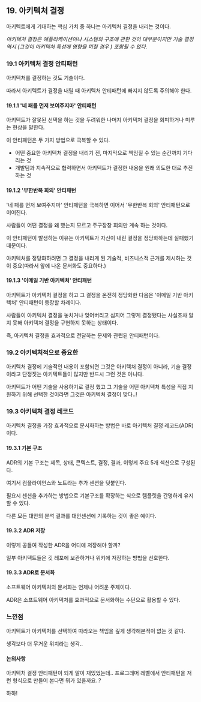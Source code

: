 ## 19. 아키텍처 결정

아키텍트에게 기대하는 핵심 가치 중 하나는 아키텍처 결정을 내리는 것이다.

*아키텍처 결정은 애플리케이션이나 시스템의 구조에 관한 것이 대부분이지만 기술 결정 역시 (그것이 아키텍처 특성에 영향을 미칠 경우 ) 포함될 수 있다.*

### 19.1 아키텍처 결정 안티패턴

아키텍처를 결정하는 것도 기술이다.

따라서 아키텍트가 결정을 내릴 때 아키텍처 안티패턴에 빠지지 않도록 주의해야 한다.

#### 19.1.1 '네 패를 먼저 보여주지마' 안티패턴

아키텍트가 잘못된 선택을 하는 것을 두려워한 나머지 아키텍처 결정을 회피하거나 미루는 현상을 말한다.

이 안티패턴은 두 가지 방법으로 극복할 수 있다.

- 어떤 중요한 아키텍처 결정을 내리기 전, 마지막으로 책임질 수 있는 순간까지 기다리는 것
- 개발팀과 지속적으로 협력하면서 아키텍트가 결정한 내용을 원래 의도한 대로 추진하는 것

#### 19.1.2 '무한반복 회의' 안티패턴

'네 패를 먼저 보여주지마' 안티패턴을 극복하면 이어서 '무한반복 회의' 안티패턴으로 이어진다.

사람들이 어떤 결정을 왜 했는지 모르고 주구장창 회의만 계속 하는 것이다.

이 안티패턴이 발생하는 이유는 아키텍트가 자신이 내린 결정을 정당화하는데 실패했기 때문이다.

아키텍처를 정당화하려면 그 결정을 내리게 된 기술적, 비즈니스적 근거를 제시하는 것이 중요(따라서 앞에 나온 문서화도 중요하다.)

#### 19.1.3 '이메일 기반 아키텍처' 안티패턴

아키텍트가 아키텍처 결정을 하고 그 결정을 온전히 정당화한 다음은 '이메일 기반 아키텍처' 안티패턴이 등장할 차례이다.

사람들이 아키텍처 결정을 놓치거나 잊어버리고 심지어 그렇게 결정됐다는 사실조차 알지 못해 아키텍처 결정을 구현하지 못하는 상태이다.

즉, 아키텍처 결정을 효과적으로 전달하는 문제와 관련된 안티패턴이다.

### 19.2 아키텍처적으로 중요한

아키텍처 결정에 기술적인 내용이 포함되면 그것은 아키텍처 결정이 아니라, 기술 결정이라고 단정짓는 아키텍트들이 많지만 반드시 그런 것은 아니다.

아키텍트가 어떤 기술을 사용하기로 결정 했고 그 기술을 어떤 아키텍처 특성을 직접 지원하기 위해 선택한 것이라면 그것은 아키텍처 결정이 맞다..!

### 19.3 아키텍처 결정 레코드

아키텍처 결정을 가장 효과적으로 문서화하는 방법은 바로 아키텍처 결정 레코드(ADR)이다.

#### 19.3.1 기본 구조

ADR의 기본 구조는 제목, 상태, 콘텍스트, 결정, 결과, 이렇게 주요 5개 섹션으로 구성된다.

여기서 컴플라이언스와 노트라는 추가 센션을 덧붙인다.

필요시 센션을 추가하는 방법으로 기본구조를 확장하는 식으로 템플릿을 간명하게 유지할 수 있다.

다른 모든 대안의 분석 결과를 대안센션에 기록하는 것이 좋은 예이다.

#### 19.3.2 ADR 저장

이렇게 공들여 작성한 ADR을 어디에 저장해야 할까?

일부 아키텍트들은 깃 레포에 보관하거나 위키에 저장하는 방법을 선호한다.

#### 19.3.3 ADR로 문서화

소프트웨어 아키텍처의 문서화는 언제나 어려운 주제이다.

ADR은 소프트웨어 아키텍처를 효과적으로 문서화하는 수단으로 활용할 수 있다.

### 느낀점

아키텍트가 아키텍처를 선택하여 따라오는 책임을 깊게 생각해본적이 없는 것 같다.

생각보다 더 무거운 위치라는 생각..

#### 논의사항

아키텍처 결정 안티패턴이 되게 말이 재밌었는데.. 프로그래머 레벨에서 안티패턴을 저런 형식으로 만들어 본다면 뭐가 있을까요..?

하하!
